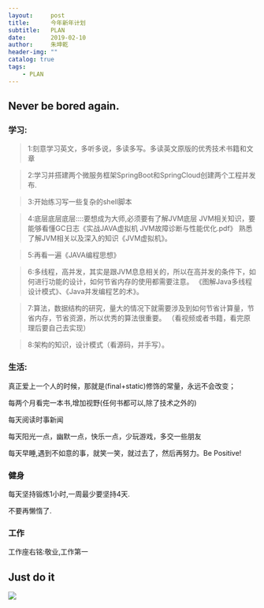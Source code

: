 ```yaml
---
layout:     post
title:      今年新年计划
subtitle:   PLAN
date:       2019-02-10
author:     朱坤乾
header-img: ""
catalog: true
tags:
    - PLAN
---
```

## Never be bored again.

### 学习:
>1:刻意学习英文，多听多说，多读多写。多读英文原版的优秀技术书籍和文章

>2:学习并搭建两个微服务框架SpringBoot和SpringCloud创建两个工程并发布.

>3:开始练习写一些复杂的shell脚本

>4:底层底层底层::::要想成为大师,必须要有了解JVM底层
JVM相关知识，要能够看懂GC日志《实战JAVA虚拟机 JVM故障诊断与性能优化.pdf》
熟悉了解JVM相关以及深入的知识《JVM虚拟机》。 

>5:再看一遍《JAVA编程思想》

>6:多线程，高并发，其实是跟JVM息息相关的，所以在高并发的条件下，如何进行功能的设计，如何节省内存的使用都需要注意。
《图解Java多线程设计模式》、《Java并发编程艺的术》。 

>7:算法，数据结构的研究，量大的情况下就需要涉及到如何节省计算量，节省内存，节省资源，所以优秀的算法很重要。
（看视频或者书籍，看完原理后要自己去实现） 

>8:架构的知识，设计模式（看源码，并手写）。

### 生活:
 真正爱上一个人的时候，那就是(final+static)修饰的常量，永远不会改变；
 
 每两个月看完一本书,增加视野(任何书都可以,除了技术之外的)
 
 每天阅读时事新闻
 
 每天阳光一点，幽默一点，快乐一点，少玩游戏，多交一些朋友
 
 每天早睡,遇到不如意的事，就笑一笑，就过去了，然后再努力。Be Positive!
 
### 健身

 每天坚持锻炼1小时,一周最少要坚持4天.
 
 不要再懒惰了.
 
### 工作

工作座右铭:敬业,工作第一


## Just do it

![](https://imgchr.com/i/kUNPgO)